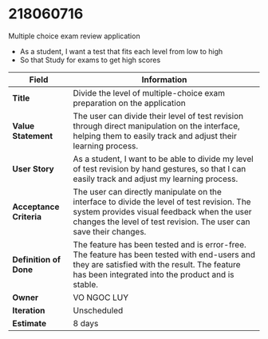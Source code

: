# 218060716
Multiple choice exam review application
- As a student, I want a test that fits each level from low to high
- So that Study for exams to get high scores

| Field                 | Information                                                                 |
|-----------------------|-----------------------------------------------------------------------------|
| **Title**             | Divide the level of multiple-choice exam preparation on the application     |
| **Value Statement**   | The user can divide their level of test revision through direct manipulation on the interface, helping them to easily track and adjust their learning process. |
| **User Story**        | As a student, I want to be able to divide my level of test revision by hand gestures, so that I can easily track and adjust my learning process. |
| **Acceptance Criteria** | The user can directly manipulate on the interface to divide the level of test revision. The system provides visual feedback when the user changes the level of test revision. The user can save their changes. |
| **Definition of Done** | The feature has been tested and is error-free. The feature has been tested with end-users and they are satisfied with the result. The feature has been integrated into the product and is stable. |
| **Owner**             | VO NGOC LUY                                                                 |
| **Iteration**         | Unscheduled                                                                 |
| **Estimate**          | 8 days                                                                      |

